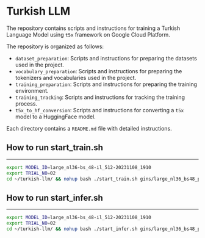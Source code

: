 # Turkish LLM 

The repository contains scripts and instructions for training a Turkish Language Model using `t5x` framework on Google Cloud Platform.

The repository is organized as follows:
- `dataset_preparation`: Scripts and instructions for preparing the datasets used in the project.
- `vocabulary_preparation`: Scripts and instructions for preparing the tokenizers and vocabularies used in the project.
- `training_preparation`: Scripts and instructions for preparing the training environment.
- `training_tracking`: Scripts and instructions for tracking the training process.
- `t5x_to_hf_conversion`: Scripts and instructions for converting a `t5x` model to a HuggingFace model.

Each directory contains a `README.md` file with detailed instructions.

## How to run start_train.sh
--------------------------

```bash
export MODEL_ID=large_nl36-bs_48-il_512-20231108_1910
export TRIAL_NO=02
cd ~/turkish-llm/ && nohup bash ./start_train.sh gins/large_nl36_bs48_pretrain_all.gin ${MODEL_ID} --gin.MIXTURE_OR_TASK_NAME=\"pretrain_all_v2\" >> train-${MODEL_ID}-${TRIAL_NO}.log &
```

## How to run start_infer.sh
-------------------------

```bash
export MODEL_ID=large_nl36-bs_48-il_512-20231108_1910
export TRIAL_NO=02
cd ~/turkish-llm/ && nohup bash ./start_infer.sh gins/large_nl36_bs48_pretrain_all.gin ${MODEL_ID} --gin.MIXTURE_OR_TASK_NAME=\"pretrain_all_v2\" >> infer-${MODEL_ID}-${TRIAL_NO}.log &
```